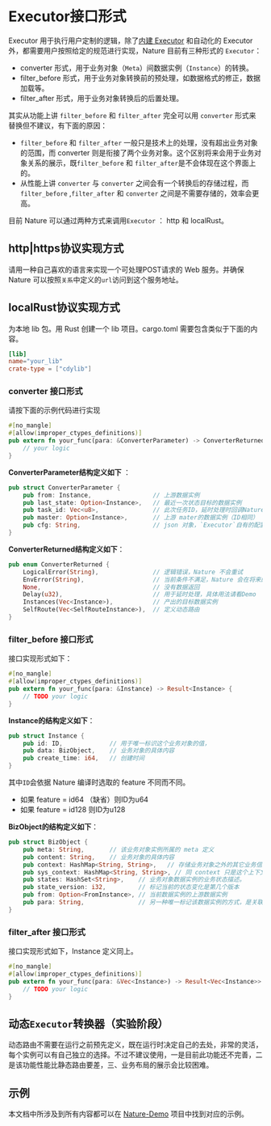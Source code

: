 # Executor接口形式

Executor 用于执行用户定制的逻辑，除了[内建 Executor](built-in.md) 和自动化的 Executor外，都需要用户按照给定的规范进行实现，Nature 目前有三种形式的 `Executor`：

- converter 形式，用于业务对象（`Meta`）间数据实例（`Instance`）的转换。
- filter_before 形式，用于业务对象转换前的预处理，如数据格式的修正，数据加载等。
- filter_after 形式，用于业务对象转换后的后置处理。

其实从功能上讲 `filter_before` 和 `filter_after` 完全可以用 `converter` 形式来替换但不建议，有下面的原因：

- `filter_before` 和 `filter_after` 一般只是技术上的处理，没有超出业务对象的范围，而 converter 则是衔接了两个业务对象。这个区别将来会用于业务对象关系的展示，既`filter_before` 和 `filter_after`是不会体现在这个界面上的。
- 从性能上讲 `converter` 与 `converter` 之间会有一个转换后的存储过程，而 `filter_before` ,`filter_after` 和 `converter` 之间是不需要存储的，效率会更高。

目前 Nature 可以通过两种方式来调用`Executor`  ： http 和 localRust。

## http|https协议实现方式

请用一种自己喜欢的语言来实现一个可处理POST请求的 Web 服务。并确保 Nature 可以按照`关系`中定义的`url`访问到这个服务地址。



## localRust协议实现方式

为本地 lib 包。用 Rust 创建一个 lib 项目。cargo.toml 需要包含类似于下面的内容。

```toml
[lib]
name="your_lib"
crate-type = ["cdylib"]
```

### converter 接口形式

请按下面的示例代码进行实现

```rust
#[no_mangle]
#[allow(improper_ctypes_definitions)]
pub extern fn your_func(para: &ConverterParameter) -> ConverterReturned {
	// your logic
}
```

**ConverterParameter结构定义如下** ：

```rust
pub struct ConverterParameter {
    pub from: Instance,					// 上游数据实例
    pub last_state: Option<Instance>,	// 最近一次状态目标的数据实例
    pub task_id: Vec<u8>,				// 此次任务ID，延时处理时回调Nature的凭据。
    pub master: Option<Instance>,		// 上游 mater的数据实例（ID相同）
    pub cfg: String,					// json 对象，`Executor`自有的配置。
}
```

**ConverterReturned结构定义如下**：

```rust
pub enum ConverterReturned {
    LogicalError(String),				// 逻辑错误，Nature 不会重试
    EnvError(String),					// 当前条件不满足，Nature 会在将来的某个时刻重试
    None,								// 没有数据返回
    Delay(u32),							// 用于延时处理，具体用法请看Demo
    Instances(Vec<Instance>),			// 产出的目标数据实例
    SelfRoute(Vec<SelfRouteInstance>),	// 定义动态路由
}
```

### filter_before 接口形式

接口实现形式如下：

```rust
#[no_mangle]
#[allow(improper_ctypes_definitions)]
pub extern fn your_func(para: &Instance) -> Result<Instance> {
	// TODO your logic
}
```

**Instance的结构定义如下**：

```rust
pub struct Instance {
    pub id: ID,				// 用于唯一标识这个业务对象的值，
    pub data: BizObject,	// 业务对象的具体内容
    pub create_time: i64,	// 创建时间
}
```

其中`ID`会依据 Nature 编译时选取的 feature 不同而不同。

- 如果 feature = id64 （缺省）则ID为u64
- 如果 feature = id128 则ID为u128

**BizObject的结构定义如下**：

```rust
pub struct BizObject {
    pub meta: String,		// 该业务对象实例所属的 meta 定义
    pub content: String,	// 业务对象的具体内容
    pub context: HashMap<String, String>,	// 存储业务对象之外的其它业务信息，这些信息可能会影响流程走向，可能会影响下游数据的处理方式。
    pub sys_context: HashMap<String, String>, // 同 context 只是这个上下文里的内容是由 Nature 进行规范的。
    pub states: HashSet<String>,	// 业务对象数据实例的业务状态描述。
    pub state_version: i32,			// 标记当前的状态变化是第几个版本
    pub from: Option<FromInstance>,	// 当前数据实例的上游数据实例
    pub para: String,				// 另一种唯一标记该数据实例的方式，是关联外部数据的有力工具
}
```

### filter_after 接口形式

接口实现形式如下，Instance 定义同上。

```rust
#[no_mangle]
#[allow(improper_ctypes_definitions)]
pub extern fn your_func(para: &Vec<Instance>) -> Result<Vec<Instance>> {
	// TODO your logic
}
```

## 动态`Executor`转换器（实验阶段）

动态路由不需要在运行之前预先定义，既在运行时决定自己的去处，非常的灵活，每个实例可以有自己独立的选择。不过不建议使用，一是目前此功能还不完善，二是该功能性能比静态路由要差，三、业务布局的展示会比较困难。

## 示例

本文档中所涉及到所有内容都可以在 [Nature-Demo](https://github.com/llxxbb/Nature-Demo) 项目中找到对应的示例。

